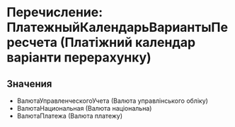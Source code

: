 ﻿# Перечисление: ПлатежныйКалендарьВариантыПересчета (Платіжний календар варіанти перерахунку)

## Значения

- ВалютаУправленческогоУчета (Валюта управлінського обліку)
- ВалютаНациональная (Валюта національна)
- ВалютаПлатежа (Валюта платежу)

